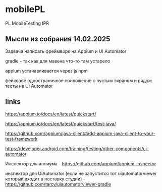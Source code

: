 # mobilePL
PL MobileTesting IPR

## Мысли из собрания 14.02.2025
Задвача написать фреймворк на Appium и UI Automator

gradle - так как для мавена что-то там устарело

appium  устанавливается через js npm

фейковое одностраничное приложение с пустым экраном и рядом тесты на UI Automator

## links

https://appium.io/docs/en/latest/quickstart/

https://appium.io/docs/en/latest/quickstart/test-java/

https://github.com/appium/java-client#add-appium-java-client-to-your-test-framework

https://developer.android.com/training/testing/other-components/ui-automator

Инспектор для аппиума - https://github.com/appium/appium-inspector

инспектор для UiAutomator (если не запустится тот uiautomatorviewer который входит в поставку студии) - https://github.com/tarcv/uiautomatorviewer-gradle
